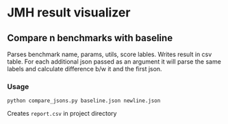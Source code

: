 # JMH result visualizer

## Compare n benchmarks with baseline

Parses benchmark name, params, utils, score lables.
Writes result in csv table.
For each additional json passed as an argument it will parse the same labels and calculate difference b/w it and the first json. 

### Usage

`python compare_jsons.py baseline.json newline.json` 

Creates `report.csv` in project directory